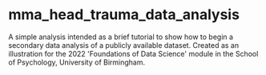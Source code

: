 # mma_head_trauma_data_analysis

A simple analysis intended as a brief tutorial to show how to begin a secondary data analysis of a publicly available dataset. Created as an illustration for the 2022 'Foundations of Data Science' module in the School of Psychology, University of Birmingham.

